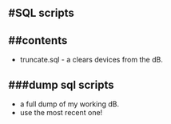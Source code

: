 #SQL scripts
----

##contents
----

- truncate.sql - a clears devices from the dB.

###dump sql scripts
----

- a full dump of my working dB.
- use the most recent one!